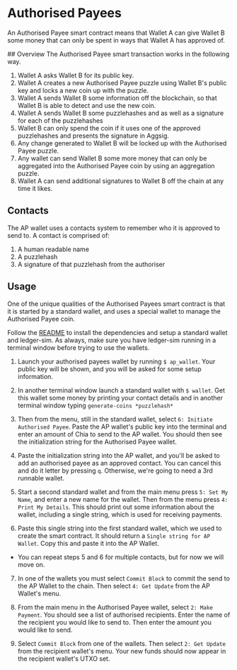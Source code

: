 # Authorised Payees

An Authorised Payee smart contract means that Wallet A can give Wallet B some money that can only be spent in ways that Wallet A has approved of.

## Overview
The Authorised Payee smart transaction works in the following way.

1. Wallet A asks Wallet B for its public key.
2. Wallet A creates a new Authorised Payee puzzle using Wallet B's public key and locks a new coin up with the puzzle.
3. Wallet A sends Wallet B some information off the blockchain, so that Wallet B is able to detect and use the new coin.
4. Wallet A sends Wallet B some puzzlehashes and as well as a signature for each of the puzzlehashes
5. Wallet B can only spend the coin if it uses one of the approved puzzlehashes and presents the signature in Aggsig.
6. Any change generated to Wallet B will be locked up with the Authorised Payee puzzle.
7. Any wallet can send Wallet B some more money that can only be aggregated into the Authorised Payee coin by using an aggregation puzzle.
8. Wallet A can send additional signatures to Wallet B off the chain at any time it likes.


## Contacts

The AP wallet uses a contacts system to remember who it is approved to send to.
A contact is comprised of:
1. A human readable name
2. A puzzlehash
3. A signature of that puzzlehash from the authoriser

## Usage

One of the unique qualities of the Authorised Payees smart contract is that it is started by a standard wallet, and uses a special wallet to manage the Authorised Payee coin.

Follow the [README](../README.md) to install the dependencies and setup a standard wallet and ledger-sim.
As always, make sure you have ledger-sim running in a terminal window before trying to use the wallets.


1. Launch your authorised payees wallet by running `$ ap_wallet`.
Your public key will be shown, and you will be asked for some setup information.

2. In another terminal window launch a standard wallet with `$ wallet`.
Get this wallet some money by printing your contact details and in another terminal window typing `generate-coins *puzzlehash*`

3. Then from the menu, still in the standard wallet, select `6: Initiate Authorised Payee`.
Paste the AP wallet's public key into the terminal and enter an amount of Chia to send to the AP wallet.
You should then see the initialization string for the Authorised Payee wallet.

4. Paste the initialization string into the AP wallet, and you'll be asked to add an authorised payee as an approved contact.
You can cancel this and do it letter by pressing `q`. Otherwise, we're going to need a 3rd runnable wallet.

5. Start a second standard wallet and from the main menu press `5: Set My Name`, and enter a new name for the wallet.
Then from the menu press `4: Print My Details`.
This should print out some information about the wallet, including a single string, which is used for receiving payments.

6. Paste this single string into the first standard wallet, which we used to create the smart contract.
It should return a `Single string for AP Wallet`. Copy this and paste it into the AP Wallet.

* You can repeat steps 5 and 6 for multiple contacts, but for now we will move on.

7. In one of the wallets you must select `Commit Block` to commit the send to the AP Wallet to the chain.
Then select `4: Get Update` from the AP Wallet's menu.

8. From the main menu in the Authorised Payee wallet, select `2: Make Payment`.
You should see a list of authorised recipients. Enter the name of the recipient you would like to send to.
Then enter the amount you would like to send.

9. Select `Commit Block` from one of the wallets.
Then select `2: Get Update` from the recipient wallet's menu.
Your new funds should now appear in the recipient wallet's UTXO set.
